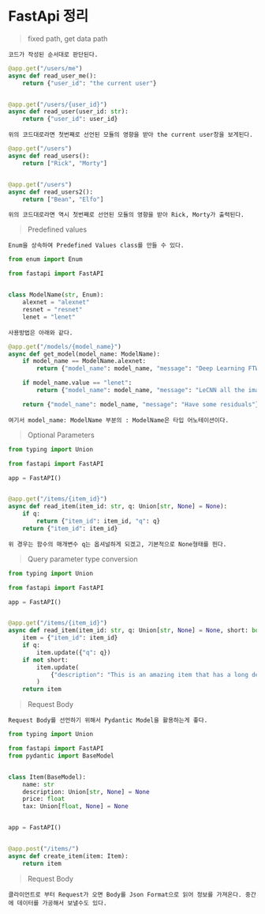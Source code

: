# FastApi 정리

> fixed path, get data path 

    코드가 작성된 순서대로 판단된다. 

```py
@app.get("/users/me")
async def read_user_me():
    return {"user_id": "the current user"}


@app.get("/users/{user_id}")
async def read_user(user_id: str):
    return {"user_id": user_id}
```

    위의 코드대로라면 첫번째로 선언된 모듈의 영향을 받아 the current user창을 보게된다.


```py
@app.get("/users")
async def read_users():
    return ["Rick", "Morty"]


@app.get("/users")
async def read_users2():
    return ["Bean", "Elfo"]
```

    위의 코드대로라면 역시 첫번째로 선언된 모듈의 영향을 받아 Rick, Morty가 출력된다.


> Predefined values

    Enum을 상속하여 Predefined Values class를 만들 수 있다.

```py
from enum import Enum

from fastapi import FastAPI


class ModelName(str, Enum):
    alexnet = "alexnet"
    resnet = "resnet"
    lenet = "lenet"
```

    사용방법은 아래와 같다.

```py
@app.get("/models/{model_name}")
async def get_model(model_name: ModelName):
    if model_name == ModelName.alexnet:
        return {"model_name": model_name, "message": "Deep Learning FTW!"}

    if model_name.value == "lenet":
        return {"model_name": model_name, "message": "LeCNN all the images"}

    return {"model_name": model_name, "message": "Have some residuals"}
```

    여기서 model_name: ModelName 부분의 : ModelName은 타입 어노테이션이다. 


> Optional Parameters

```py
from typing import Union

from fastapi import FastAPI

app = FastAPI()


@app.get("/items/{item_id}")
async def read_item(item_id: str, q: Union[str, None] = None):
    if q:
        return {"item_id": item_id, "q": q}
    return {"item_id": item_id}
```

    위 경우는 함수의 매개변수 q는 옵셔널하게 되겠고, 기본적으로 None형태를 띈다.

> Query parameter type conversion

```py
from typing import Union

from fastapi import FastAPI

app = FastAPI()


@app.get("/items/{item_id}")
async def read_item(item_id: str, q: Union[str, None] = None, short: bool = False):
    item = {"item_id": item_id}
    if q:
        item.update({"q": q})
    if not short:
        item.update(
            {"description": "This is an amazing item that has a long description"}
        )
    return item
```


> Request Body

    Request Body를 선언하기 위해서 Pydantic Model을 활용하는게 좋다.

```py
from typing import Union

from fastapi import FastAPI
from pydantic import BaseModel


class Item(BaseModel):
    name: str
    description: Union[str, None] = None
    price: float
    tax: Union[float, None] = None


app = FastAPI()


@app.post("/items/")
async def create_item(item: Item):
    return item
```


> Request Body

    클라이언트로 부터 Request가 오면 Body를 Json Format으로 읽어 정보를 가져온다. 중간에 데이터를 가공해서 보낼수도 있다. 